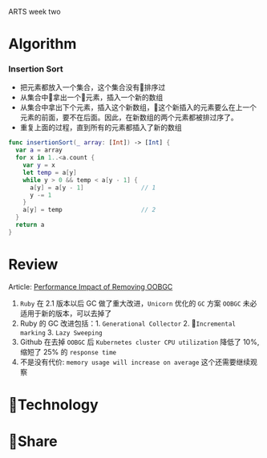 ARTS week two
# Algorithm
  ### Insertion Sort
  * 把元素都放入一个集合，这个集合没有排序过
  * 从集合中拿出一个元素，插入一个新的数组
  * 从集合中拿出下个元素，插入这个新数组，这个新插入的元素要么在上一个元素的前面，要不在后面。因此，在新数组的两个元素都被排过序了。
  * 重复上面的过程，直到所有的元素都插入了新的数组

  ```swift
  func insertionSort(_ array: [Int]) -> [Int] {
    var a = array
    for x in 1..<a.count {
      var y = x
      let temp = a[y]
      while y > 0 && temp < a[y - 1] {
        a[y] = a[y - 1]                // 1
        y -= 1
      }
      a[y] = temp                      // 2
    }
    return a
  }
  ```



# Review
Article: [Performance Impact of Removing OOBGC](https://githubengineering.com/removing-oobgc/)

1. `Ruby` 在 2.1 版本以后 GC 做了重大改进，`Unicorn` 优化的 `GC` 方案 `OOBGC` 未必适用于新的版本，可以去掉了
2. Ruby 的 GC 改进包括：1. `Generational Collector` 2. `Incremental  marking` 3. `Lazy Sweeping`
3. Github 在去掉 `OOBGC` 后 `Kubernetes cluster CPU utilization` 降低了 10%, 缩短了 25% 的 `response time`
4. 不是没有代价: `memory usage will increase on average` 这个还需要继续观察

# Technology

# Share